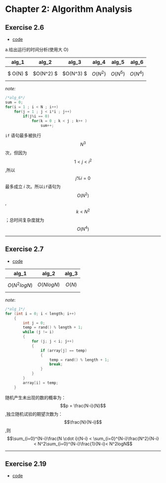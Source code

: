 # Chapter 2: Algorithm Analysis

## Exercise 2.6

+ [code](./ex2.6_algorithm-1.0.c)

a.给出运行的时间分析(使用大 O)

| alg_1    | alg_2     | alg_3     | alg_4       | alg_5      | alg_6      |
| -------- | --------- | --------- | ----------- | ---------- | ---------- |
| $ O(N) $ | $O(N^2) $ | $O(N^3) $ | $$O(N^2) $$ | $$O(N^5)$$ | $$O(N^4)$$ |

*note:*

````c
/*alg_6*/
sum = 0;
for(i = 1 ; i < N ; i++)
    for(j = 1 ; j < i*i ; j++)
        if(j%i == 0)
            for(k = 0 ; k < j ; k++ )
                sum++;
````

`if` 语句最多被执行$$N^3$$次，但因为$$1<j<i^2$$,所以$$ j \% i = 0$$最多成立 $i$ 次。所以`if`语句为$$O(N^2)$$,$$k < N^2$$ ；总时间复杂度就为$$O(N^4)$$ 

----



## Exercise 2.7

+ [code](./ex2.7_algorithm-1.0.c)

| alg_1          | alg_2        | alg_3      |
| -------------- | ------------ | ---------- |
| $$O(N^2logN)$$ | $$O(NlogN)$$ | $$ O(N) $$ |

*note*:

```C
/*alg_1*/
for (int i = 0; i < length; i++)
    {
        int j = 0;
        temp = rand() % length + 1;
        while (j != i)
        {
            for (j; j < i; j++)
            {
                if (array[j] == temp)
                {
                    temp = rand() % length + 1;
                    break;
                }
            }
        }
        array[i] = temp;
    }
```

随机产生未出现的数的概率为：$$p = \frac{N-i}{N}$$ ,独立随机试验的期望次数为：$$\frac{N}{N-i}$$,则$$\sum_{i=0}^{N-i}\frac{N \cdot i}{N-i} < \sum_{i=0}^{N-i}\frac{N^2}{N-i} < N^2\sum_{i=0}^{N-i}\frac{1}{N-i}< N^2logN$$ 

---
## Exercise 2.19
+ [code](./ex2.19_algorithm-1.0.c)

